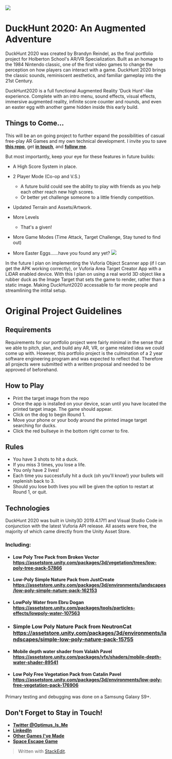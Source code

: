 ![](https://i.imgur.com/G9I23IT.jpg)
# DuckHunt 2020: An Augmented Adventure
DuckHunt 2020 was created by Brandyn Reindel, as the final portfolio project for Holberton School's AR/VR Specialization. Built as an homage to the 1984 Nintendo classic, one of the first video games to change the perception on how players can interact with a game. DuckHunt 2020 brings the classic sounds, reminiscent aesthetics, and familiar gameplay into the 21st Century.

DuckHunt2020 is a full functional Augmented Reality 'Duck Hunt'-like experience. Complete with an intro menu, sound effects, visual effects, immersive augmented reality, infinite score counter and rounds, and even an easter egg with another game hidden inside this early build.

## Things to Come...
This will be an on going project to further expand the possibilities of casual free-play AR Games and my own technical development. I invite you to save **[this repo](https://github.com/BrandynR/DuckHunt2020-AnARAdventure)**, get **[in touch](https://www.linkedin.com/in/brandyn-reindel-372b57102/)**, and **[follow me](https://twitter.com/Optimus_is_Me)**. 

But most importantly, keep your eye for these features in future builds:

- A High Score System in place.
- 2 Player Mode (Co-op and V.S.)
   - A future build could see the ability to play with friends as you help each other reach new high scores.
   - Or better yet challenge someone to a little friendly competition.
- Updated Terrain and Assets/Artwork.
- More Levels
   - That's a given!
- More Game Modes (Time Attack, Target Challenge, Stay tuned to find out)


- More Easter Eggs......have you found any yet?
![](https://i.imgur.com/KiqwRYe.jpg)

In the future I plan on implementing the Vuforia Object Scanner app (if I can get the APK working correctly), or Vuforia Area Target Creator App with a LiDAR enabled device. With this I plan on using a real world 3D object like a rubber duck as the Image Target that sets the game to render, rather than a static image. Making DuckHunt2020 accessable to far more people and streamlining the intital setup.

# Original Project Guidelines

## Requirements

Requirements for our portfolio project were fairly minimal in the sense that we able to pitch, plan, and build any AR, VR, or game related idea we could come up with. However, this portfolio project is the culmination of a 2 year software engineering program and was expected to reflect that. Therefore all projects were submitted with a written proposal and needed to be approved of beforehand.

## How to Play
- Print the target image from the repo
- Once the app is installed on your device, scan until you have located the printed target image. The game should appear.
- Click on the dog to begin Round 1.
- Move your phone or your body around the printed image target searching for ducks.
- Click the red bullseye in the bottom right corner to fire.
 
## Rules
- You have 3 shots to hit a duck.
- If you miss 3 times, you lose a life.
- You only have 2 lives!
- Each time you successfully hit a duck (oh you'll know!) your bullets will replenish back to 3.
- Should you lose both lives you will be given the option to restart at Round 1, or quit.

## Technologies
DuckHunt 2020 was built in Unity3D 2019.4.17f1 and Visual Studio Code in conjunction with the latest Vuforia API release. All assets were free, the majority of which came directly from the Unity Asset Store.
### Including:

 - #### Low Poly Tree Pack from Broken Vector	https://assetstore.unity.com/packages/3d/vegetation/trees/low-poly-tree-pack-57866
 - #### Low-Poly Simple Nature Pack from JustCreate https://assetstore.unity.com/packages/3d/environments/landscapes/low-poly-simple-nature-pack-162153
- #### LowPoly Water from Ebru Dogan https://assetstore.unity.com/packages/tools/particles-effects/lowpoly-water-107563
- ### Simple Low Poly Nature Pack from NeutronCat	https://assetstore.unity.com/packages/3d/environments/landscapes/simple-low-poly-nature-pack-15755
- #### Mobile depth water shader from Valakh Pavel https://assetstore.unity.com/packages/vfx/shaders/mobile-depth-water-shader-89541
- #### Low Poly Free Vegetation Pack from Catalin Pavel https://assetstore.unity.com/packages/3d/environments/low-poly-free-vegetation-pack-176906

Primary testing and debugging was done on a Samsung Galaxy S9+.

## Don't Forget to Stay in Touch!
- **[Twitter @Optimus_Is_Me](https://twitter.com/Optimus_is_Me)**
- **[LinkedIn](https://www.linkedin.com/in/brandyn-reindel-372b57102/)**
- **[Other Games I've Made](https://sharemygame.com/@BrandynR)**
- **[Space Escape Game](https://github.com/BrandynR/Space_Escape)**


> Written with [StackEdit](https://stackedit.io/).
